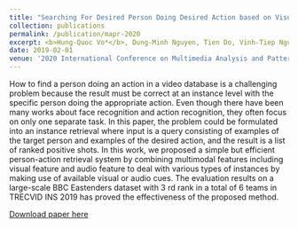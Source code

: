 ```yaml
---
title: "Searching For Desired Person Doing Desired Action based on Visual and Audio Feature in Large Scale Video Database."
collection: publications
permalink: /publication/mapr-2020
excerpt: <b>Hung-Quoc Vo*</b>, Dung-Minh Nguyen, Tien Do, Vinh-Tiep Nguyen, Nhat-Duy Nguyen, Thanh Duc Ngo, Duy-Dinh Le, Shin'ichi Satoh<br/><a href="https://ieeexplore.ieee.org/abstract/document/9237781">[paper]</a><a href="https://github.com/hungvo304ml/Instance-Search">[code]</a><a href="https://youtu.be/jDgEU_zI9IA">[demo]</a><br/><img src='/images/publications/mapr-2020.png'>
date: 2019-02-01
venue: '2020 International Conference on Multimedia Analysis and Pattern Recognition (MAPR)'
---
```

How to find a person doing an action in a video database is a challenging problem because the result must be correct at an instance level with the specific person doing the appropriate action. Even though there have been many works about face recognition and action recognition, they often focus on only one separate task. In this paper, the problem could be formulated into an instance retrieval where input is a query consisting of examples of the target person and examples of the desired action, and the result is a list of ranked positive shots. In this work, we proposed a simple but efficient person-action retrieval system by combining multimodal features including visual feature and audio feature to deal with various types of instances by making use of available visual or audio cues. The evaluation results on a large-scale BBC Eastenders dataset with 3 rd rank in a total of 6 teams in TRECVID INS 2019 has proved the effectiveness of the proposed method.

[Download paper here](https://ieeexplore.ieee.org/abstract/document/9237781)
